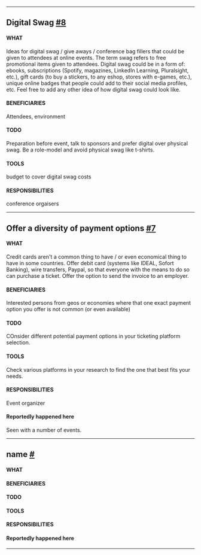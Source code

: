 ------ 

## Digital Swag [#8](http://github.com/jansche/AccessibleEvents/issues/8)
#### WHAT 
Ideas for digital swag / give aways / conference bag fillers that could be given to attendees at online events. The term swag refers to free promotional items given to attendees. Digital swag could be in a form of: ebooks, subscriptions (Spotify, magazines, LinkedIn Learning, Pluralsight, etc.), gift cards (to buy a stickers, to any eshop, stores with e-games, etc.), unique online badges that people could add to their social media profiles, etc. Feel free to add any other idea of how digital swag could look like.
#### BENEFICIARIES
Attendees, environment
#### TODO
Preparation before event, talk to sponsors and prefer digital over physical swag. Be a role-model and avoid physical swag like t-shirts.
#### TOOLS
budget to cover digital swag costs
#### RESPONSIBILITIES
conference orgaisers


------ 

## Offer a diversity of payment options [#7](http://github.com/jansche/AccessibleEvents/issues/7)
#### WHAT 
Credit cards aren't a common thing to have / or even economical thing to have in some countries. Offer debit card (systems like IDEAL, Sofort Banking), wire transfers, Paypal, so that everyone with the means to do so can purchase a ticket. Offer the option to send the invoice to an employer.  
#### BENEFICIARIES
Interested persons from geos or economies where that one exact payment option you offer is not common (or even available)
#### TODO
COnsider different potential payment options in your ticketing platform selection.
#### TOOLS
Check various platforms in your research to find the one that best fits your needs. 
#### RESPONSIBILITIES
Event organizer

#### Reportedly happened here
Seen with a number of events.

------ 

## name [#<EnterIssueNumber>](http://github.com/jansche/AccessibleEvents/issues/<EnterIssueNumber>)
#### WHAT 
  
#### BENEFICIARIES

#### TODO

#### TOOLS

#### RESPONSIBILITIES


#### Reportedly happened here


------ 

